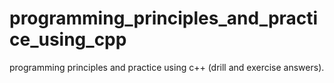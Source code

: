 # programming_principles_and_practice_using_cpp
programming principles and practice using c++ (drill and exercise answers).
